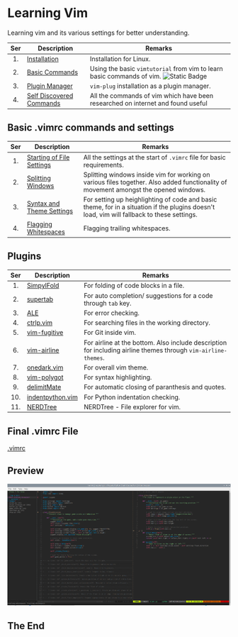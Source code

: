 # Learning Vim

Learning vim and its various settings for better understanding.

|Ser|Description|Remarks|
|:-:|-----------|-------|
|1.| [Installation](installation.md) | Installation for Linux. |
|2.| [Basic Commands](basic-commands.md) | Using the basic `vimtutorial` from vim to learn basic commands of vim. ![Static Badge](https://img.shields.io/badge/Status-Incomplete-red?link=Working) |
|3.| [Plugin Manager](plugin-manager.md) | `vim-plug` installation as a plugin manager. |
|4.| [Self Discovered Commands](self-discovered-commands.md)| All the commands of vim which have been researched on internet and found useful |

## Basic .vimrc commands and settings

|Ser|Description|Remarks|
|:-:|-----------|-------|
|1.| [Starting of File Settings](basic-settings/starting-of-file-settings.md) | All the settings at the start of `.vimrc` file for basic requirements. |
|2.| [Splitting Windows](basic-settings/splitting-windows.md) | Splitting windows inside vim for working on various files together. Also added functionality of movement amongst the opened windows. |
|3.| [Syntax and Theme Settings](basic-settings/syntax-and-theme-settings.md) | For setting up heighlighting of code and basic theme, for in a situation if the plugins doesn't load, vim will fallback to these settings. |
|4.| [Flagging Whitespaces](basic-settings/flagging-whitespaces.md) | Flagging trailing whitespaces. |

## Plugins

|Ser|Description|Remarks|
|:-:|-----------|-------|
|1.| [SimpylFold](plugins/simpylfold.md) | For folding of code blocks in a file. |
|2.| [supertab](plugins/supertab.md) | For auto completion/ suggestions for a code through `tab` key. |
|3.| [ALE](plugins/ale.md) | For error checking. |
|4.| [ctrlp.vim](plugins/ctrlp-vim.md) | For searching files in the working directory. |
|5.| [vim-fugitive](plugins/vim-fugitive.md) | For Git inside vim. |
|6.| [vim-airline](plugins/vim-airline.md) | For airline at the bottom. Also include description for including airline themes through `vim-airline-themes`. |
|7.| [onedark.vim](plugins/onedark-vim.md) | For overall vim theme. |
|8.| [vim-polygot](plugins/vim-polygot.md) | For syntax highlighting. |
|9.| [delimitMate](plugins/delimit-mate.md) | For automatic closing of paranthesis and quotes. |
|10.| [indentpython.vim](plugins/indentpython-vim.md) | For Python indentation checking. |
|11.| [NERDTree](plugins/nerdtree.md) | NERDTree - File explorer for vim. |

## Final .vimrc File

[.vimrc](.vimrc)

## Preview

![Screenshot](/images/screenshot.png)

## The End
